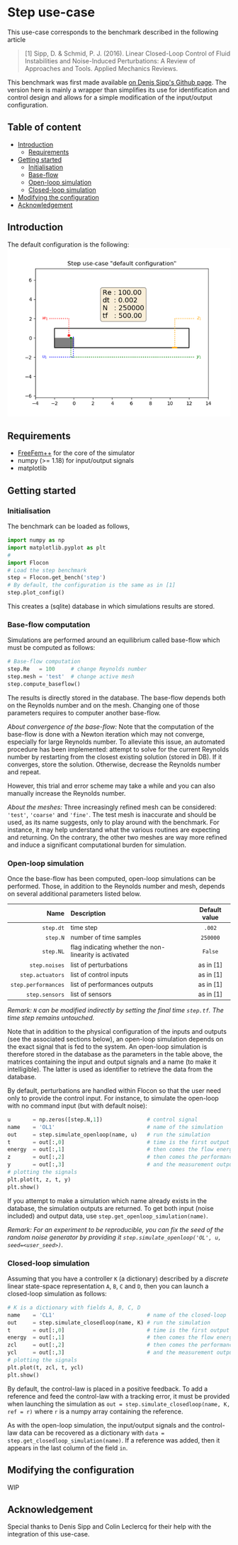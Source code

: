 # Step use-case

This use-case corresponds to the benchmark described in the following article

> [1] Sipp, D. & Schmid, P. J. (2016). Linear Closed-Loop Control of Fluid Instabilities and Noise-Induced Perturbations: A Review of Approaches and Tools. Applied Mechanics Reviews.

This benchmark was first made available [on Denis Sipp's Github page](https://github.com/denissipp/AMR_Sipp_Schmid_2016). The version here is mainly a wrapper than simplifies its use for identification and control design and allows for a simple modification of the input/output configuration.

## Table of content

* [Introduction](#introduction)
  * [Requirements](#requirements)
* [Getting started](#getting-started)
  * [Initialisation](#initialisation)
  * [Base-flow](#base-flow-computation)
  * [Open-loop simulation](#open-loop-simulation)
  * [Closed-loop simulation](#closed-loop-simulation)
* [Modifying the configuration](#modifying-the-configuration)  
* [Acknowledgement](#acknowledgement)

## Introduction

The default configuration is the following:
![Default configuration](./static/step_default.png)

## Requirements

* [FreeFem++](https://freefem.org/) for the core of the simulator
* numpy (>= 1.18) for input/output signals
* matplotlib


## Getting started


### Initialisation

The benchmark can be loaded as follows,

```python
import numpy as np
import matplotlib.pyplot as plt
#
import Flocon
# Load the step benchmark
step = Flocon.get_bench('step')
# By default, the configuration is the same as in [1]
step.plot_config()
```
This creates a (sqlite) database in which simulations results are stored.


### Base-flow computation

Simulations are performed around an equilibrium called base-flow which  must be computed as follows:

```python
# Base-flow computation
step.Re   = 100     # change Reynolds number
step.mesh = 'test'  # change active mesh  
step.compute_baseflow()
```
The results is directly stored in the database. The base-flow depends both on the Reynolds number and on the mesh. Changing one of those parameters requires to computer another base-flow.

*About convergence of the base-flow:* Note that the computation of the base-flow is done with a Newton iteration which may not converge, especially for large Reynolds number. To alleviate this issue, an automated procedure has been implemented: attempt to solve for the current Reynolds number by restarting from the closest existing solution (stored in DB). If it converges, store the solution. Otherwise, decrease the Reynolds number and repeat.

However, this trial and error scheme may take a while and you can also manually increase the Reynolds number.

*About the meshes:* Three increasingly refined mesh can be considered: `'test'`, `'coarse'` and `'fine'`. The test mesh is inaccurate and should be used, as its name suggests, only to play around with the benchmark. For instance, it may help understand what the various routines are expecting and returning. On the contrary, the other two meshes are way more refined and induce a significant computational burden for simulation.

### Open-loop simulation

Once the base-flow has been computed, open-loop simulations can be performed. Those, in addition to the Reynolds number and mesh, depends on several additional parameters listed below.

|   Name              | Description                                            |  Default value |
|--------------------:|:-------------------------------------------------------|:--------------:|
| `step.dt`           | time step                                              |  `.002`        |
| `step.N`            | number of time samples                                 |  `250000`      |
| `step.NL`           | flag indicating whether the non-linearity is activated |  `False`       |
| `step.noises`       | list of perturbations                                  |  as in [1]     |
| `step.actuators`    | list of control inputs                                 |  as in [1]     |
| `step.performances` | list of performances outputs                           |  as in [1]     |
| `step.sensors`      | list of sensors                                        |  as in [1]     |

*Remark: `N` can be modified indirectly by setting the final time `step.tf`. The time step remains untouched.*

Note that in addition to the physical configuration of the inputs and outputs (see the associated sections below), an open-loop simulation depends on the exact signal that is fed to the system.
An open-loop simulation is therefore stored in the database as the parameters in the table above, the matrices containing the input and output signals and a name (to make it intelligible). The latter is used as identifier to retrieve the data from the database.

By default, perturbations are handled within Flocon so that the user need only to provide the control input. For instance, to simulate the open-loop with no command input (but with default noise):

```python
u       = np.zeros([step.N,1])              # control signal
name    = 'OL1'                             # name of the simulation
out     = step.simulate_openloop(name, u)   # run the simulation
t       = out[:,0]                          # time is the first output
energy  = out[:,1]                          # then comes the flow energy
z       = out[:,2]                          # then comes the performances outputs
y       = out[:,3]                          # and the measurement outputs
# plotting the signals
plt.plot(t, z, t, y)
plt.show()
```
If you attempt to make a simulation which name already exists in the database, the simulation outputs are returned. To get both input (noise included) and output data, use `step.get_openloop_simulation(name)`.

*Remark: For an experiment to be reproducible, you can fix the seed of the random noise generator by providing it `step.simulate_openloop('OL', u, seed=<user_seed>)`.*

### Closed-loop simulation

Assuming that you have a controller `K` (a dictionary) described by a *discrete* linear state-space representation `A`, `B`, `C` and `D`, then you can launch a closed-loop simulation as follows:

```python
# K is a dictionary with fields A, B, C, D
name    = 'CL1'                             # name of the closed-loop
out     = step.simulate_closedloop(name, K) # run the simulation
t       = out[:,0]                          # time is the first output
energy  = out[:,1]                          # then comes the flow energy
zcl     = out[:,2]                          # then comes the performances outputs
ycl     = out[:,3]                          # and the measurement outputs
# plotting the signals
plt.plot(t, zcl, t, ycl)
plt.show()
```

By default, the control-law is placed in a positive feedback. To add a reference and feed the control-law with a tracking error, it must be provided when launching the simulation as `out = step.simulate_closedloop(name, K, ref = r)` where `r` is a numpy array containing the reference.

As with the open-loop simulation, the input/output signals and the control-law data can be recovered as a dictionary with `data = step.get_closedloop_simulation(name)`. If a reference was added, then it appears in the last column of the field `in`.

## Modifying the configuration

WIP

## Acknowledgement  

Special thanks to Denis Sipp and Colin Leclercq for their help with the integration of this use-case.
